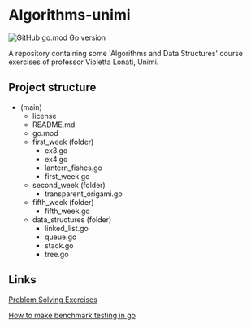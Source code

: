# Algorithms-unimi
![GitHub go.mod Go version](https://img.shields.io/github/go-mod/go-version/Gabri432/algorithms-unimi)

A repository containing some 'Algorithms and Data Structures' course exercises of professor Violetta Lonati, Unimi.

## Project structure
- (main)
  - license
  - README.md
  - go.mod
  - first_week (folder)
    - ex3.go
    - ex4.go
    - lantern_fishes.go
    - first_week.go
  - second_week (folder)
    - transparent_origami.go
  - fifth_week (folder)
    - fifth_week.go
  - data_structures (folder)
    - linked_list.go
    - queue.go
    - stack.go
    - tree.go

## Links
[Problem Solving Exercises](https://lonati.di.unimi.it/algolab-go/22-23/?page=materiali)

[How to make benchmark testing in go](https://dev.to/mcaci/introduction-to-benchmarks-in-go-3cii)
